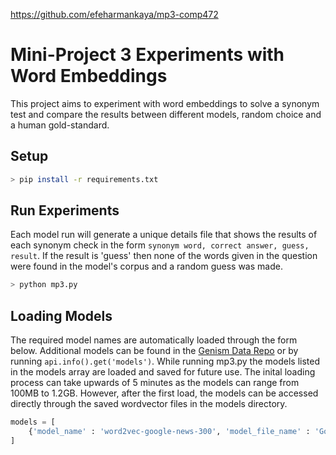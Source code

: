 https://github.com/efeharmankaya/mp3-comp472
# Mini-Project 3 Experiments with Word Embeddings

This project aims to experiment with word embeddings to solve a synonym test and compare the results between different models, random choice and a human gold-standard.

## Setup
```bash
> pip install -r requirements.txt
```

## Run Experiments
Each model run will generate a unique details file that shows the results of each synonym check in the form `synonym word, correct answer, guess, result`. If the result is 'guess' then none of the words given in the question were found in the model's corpus and a random guess was made. 
```bash
> python mp3.py
```

## Loading Models
The required model names are automatically loaded through the form below. Additional models can be found in the [Genism Data Repo](https://github.com/RaRe-Technologies/gensim-data) or by running `api.info().get('models')`. While running mp3.py the models listed in the models array are loaded and saved for future use. The inital loading process can take upwards of 5 minutes as the models can range from 100MB to 1.2GB. However, after the first load, the models can be accessed directly through the saved wordvector files in the models directory.
```python
models = [
    {'model_name' : 'word2vec-google-news-300', 'model_file_name' : 'GoogleNews300.wordvectors', 'details_file_name' : 'GoogleNews300-details.csv'}
]
```
